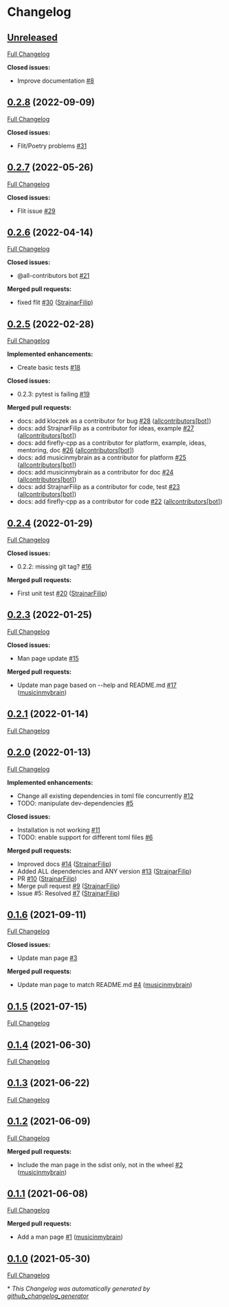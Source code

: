 # Changelog

## [Unreleased](https://github.com/firefly-cpp/toml-adapt/tree/HEAD)

[Full Changelog](https://github.com/firefly-cpp/toml-adapt/compare/0.2.8...HEAD)

**Closed issues:**

- Improve documentation [\#8](https://github.com/firefly-cpp/toml-adapt/issues/8)

## [0.2.8](https://github.com/firefly-cpp/toml-adapt/tree/0.2.8) (2022-09-09)

[Full Changelog](https://github.com/firefly-cpp/toml-adapt/compare/0.2.7...0.2.8)

**Closed issues:**

- Flit/Poetry problems [\#31](https://github.com/firefly-cpp/toml-adapt/issues/31)

## [0.2.7](https://github.com/firefly-cpp/toml-adapt/tree/0.2.7) (2022-05-26)

[Full Changelog](https://github.com/firefly-cpp/toml-adapt/compare/0.2.6...0.2.7)

**Closed issues:**

- Flit issue [\#29](https://github.com/firefly-cpp/toml-adapt/issues/29)

## [0.2.6](https://github.com/firefly-cpp/toml-adapt/tree/0.2.6) (2022-04-14)

[Full Changelog](https://github.com/firefly-cpp/toml-adapt/compare/0.2.5...0.2.6)

**Closed issues:**

- @all-contributors bot [\#21](https://github.com/firefly-cpp/toml-adapt/issues/21)

**Merged pull requests:**

- fixed flit [\#30](https://github.com/firefly-cpp/toml-adapt/pull/30) ([StrajnarFilip](https://github.com/StrajnarFilip))

## [0.2.5](https://github.com/firefly-cpp/toml-adapt/tree/0.2.5) (2022-02-28)

[Full Changelog](https://github.com/firefly-cpp/toml-adapt/compare/0.2.4...0.2.5)

**Implemented enhancements:**

- Create basic tests [\#18](https://github.com/firefly-cpp/toml-adapt/issues/18)

**Closed issues:**

- 0.2.3: pytest is failing [\#19](https://github.com/firefly-cpp/toml-adapt/issues/19)

**Merged pull requests:**

- docs: add kloczek as a contributor for bug [\#28](https://github.com/firefly-cpp/toml-adapt/pull/28) ([allcontributors[bot]](https://github.com/apps/allcontributors))
- docs: add StrajnarFilip as a contributor for ideas, example [\#27](https://github.com/firefly-cpp/toml-adapt/pull/27) ([allcontributors[bot]](https://github.com/apps/allcontributors))
- docs: add firefly-cpp as a contributor for platform, example, ideas, mentoring, doc [\#26](https://github.com/firefly-cpp/toml-adapt/pull/26) ([allcontributors[bot]](https://github.com/apps/allcontributors))
- docs: add musicinmybrain as a contributor for platform [\#25](https://github.com/firefly-cpp/toml-adapt/pull/25) ([allcontributors[bot]](https://github.com/apps/allcontributors))
- docs: add musicinmybrain as a contributor for doc [\#24](https://github.com/firefly-cpp/toml-adapt/pull/24) ([allcontributors[bot]](https://github.com/apps/allcontributors))
- docs: add StrajnarFilip as a contributor for code, test [\#23](https://github.com/firefly-cpp/toml-adapt/pull/23) ([allcontributors[bot]](https://github.com/apps/allcontributors))
- docs: add firefly-cpp as a contributor for code [\#22](https://github.com/firefly-cpp/toml-adapt/pull/22) ([allcontributors[bot]](https://github.com/apps/allcontributors))

## [0.2.4](https://github.com/firefly-cpp/toml-adapt/tree/0.2.4) (2022-01-29)

[Full Changelog](https://github.com/firefly-cpp/toml-adapt/compare/0.2.3...0.2.4)

**Closed issues:**

- 0.2.2: missing git tag? [\#16](https://github.com/firefly-cpp/toml-adapt/issues/16)

**Merged pull requests:**

- First unit test [\#20](https://github.com/firefly-cpp/toml-adapt/pull/20) ([StrajnarFilip](https://github.com/StrajnarFilip))

## [0.2.3](https://github.com/firefly-cpp/toml-adapt/tree/0.2.3) (2022-01-25)

[Full Changelog](https://github.com/firefly-cpp/toml-adapt/compare/0.2.1...0.2.3)

**Closed issues:**

- Man page update [\#15](https://github.com/firefly-cpp/toml-adapt/issues/15)

**Merged pull requests:**

- Update man page based on --help and README.md [\#17](https://github.com/firefly-cpp/toml-adapt/pull/17) ([musicinmybrain](https://github.com/musicinmybrain))

## [0.2.1](https://github.com/firefly-cpp/toml-adapt/tree/0.2.1) (2022-01-14)

[Full Changelog](https://github.com/firefly-cpp/toml-adapt/compare/0.2.0...0.2.1)

## [0.2.0](https://github.com/firefly-cpp/toml-adapt/tree/0.2.0) (2022-01-13)

[Full Changelog](https://github.com/firefly-cpp/toml-adapt/compare/0.1.6...0.2.0)

**Implemented enhancements:**

- Change all existing dependencies in toml file concurrently [\#12](https://github.com/firefly-cpp/toml-adapt/issues/12)
- TODO: manipulate dev-dependencies [\#5](https://github.com/firefly-cpp/toml-adapt/issues/5)

**Closed issues:**

- Installation is not working [\#11](https://github.com/firefly-cpp/toml-adapt/issues/11)
- TODO: enable support for different toml files [\#6](https://github.com/firefly-cpp/toml-adapt/issues/6)

**Merged pull requests:**

- Improved docs [\#14](https://github.com/firefly-cpp/toml-adapt/pull/14) ([StrajnarFilip](https://github.com/StrajnarFilip))
- Added ALL dependencies and ANY version [\#13](https://github.com/firefly-cpp/toml-adapt/pull/13) ([StrajnarFilip](https://github.com/StrajnarFilip))
- PR [\#10](https://github.com/firefly-cpp/toml-adapt/pull/10) ([StrajnarFilip](https://github.com/StrajnarFilip))
- Merge pull request [\#9](https://github.com/firefly-cpp/toml-adapt/pull/9) ([StrajnarFilip](https://github.com/StrajnarFilip))
- Issue \#5: Resolved [\#7](https://github.com/firefly-cpp/toml-adapt/pull/7) ([StrajnarFilip](https://github.com/StrajnarFilip))

## [0.1.6](https://github.com/firefly-cpp/toml-adapt/tree/0.1.6) (2021-09-11)

[Full Changelog](https://github.com/firefly-cpp/toml-adapt/compare/0.1.5...0.1.6)

**Closed issues:**

- Update man page [\#3](https://github.com/firefly-cpp/toml-adapt/issues/3)

**Merged pull requests:**

- Update man page to match README.md [\#4](https://github.com/firefly-cpp/toml-adapt/pull/4) ([musicinmybrain](https://github.com/musicinmybrain))

## [0.1.5](https://github.com/firefly-cpp/toml-adapt/tree/0.1.5) (2021-07-15)

[Full Changelog](https://github.com/firefly-cpp/toml-adapt/compare/0.1.4...0.1.5)

## [0.1.4](https://github.com/firefly-cpp/toml-adapt/tree/0.1.4) (2021-06-30)

[Full Changelog](https://github.com/firefly-cpp/toml-adapt/compare/0.1.3...0.1.4)

## [0.1.3](https://github.com/firefly-cpp/toml-adapt/tree/0.1.3) (2021-06-22)

[Full Changelog](https://github.com/firefly-cpp/toml-adapt/compare/0.1.2...0.1.3)

## [0.1.2](https://github.com/firefly-cpp/toml-adapt/tree/0.1.2) (2021-06-09)

[Full Changelog](https://github.com/firefly-cpp/toml-adapt/compare/0.1.1...0.1.2)

**Merged pull requests:**

- Include the man page in the sdist only, not in the wheel [\#2](https://github.com/firefly-cpp/toml-adapt/pull/2) ([musicinmybrain](https://github.com/musicinmybrain))

## [0.1.1](https://github.com/firefly-cpp/toml-adapt/tree/0.1.1) (2021-06-08)

[Full Changelog](https://github.com/firefly-cpp/toml-adapt/compare/0.1.0...0.1.1)

**Merged pull requests:**

- Add a man page [\#1](https://github.com/firefly-cpp/toml-adapt/pull/1) ([musicinmybrain](https://github.com/musicinmybrain))

## [0.1.0](https://github.com/firefly-cpp/toml-adapt/tree/0.1.0) (2021-05-30)

[Full Changelog](https://github.com/firefly-cpp/toml-adapt/compare/f106eef455072906967d02b91794be47257ed5fc...0.1.0)



\* *This Changelog was automatically generated by [github_changelog_generator](https://github.com/github-changelog-generator/github-changelog-generator)*

